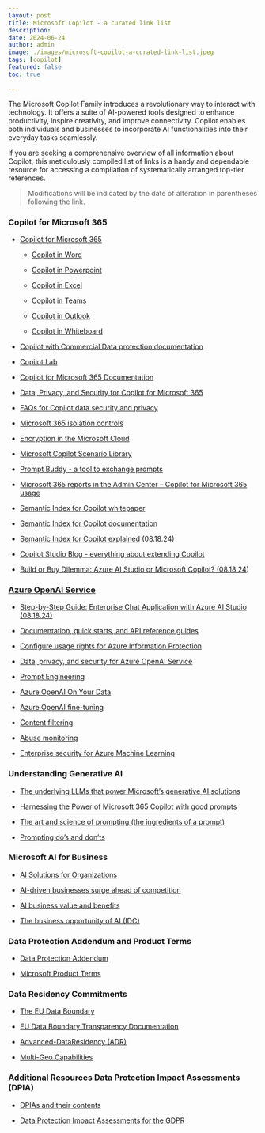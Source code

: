 ```yaml
---
layout: post
title: Microsoft Copilot - a curated link list
description: 
date: 2024-06-24
author: admin
image: ./images/microsoft-copilot-a-curated-link-list.jpeg
tags: [copilot]
featured: false
toc: true

---
```



The Microsoft Copilot Family introduces a revolutionary way to interact with technology. It offers a suite of AI-powered tools designed to enhance productivity, inspire creativity, and improve connectivity. Copilot enables both individuals and businesses to incorporate AI functionalities into their everyday tasks seamlessly.

If you are seeking a comprehensive overview of all information about Copilot, this meticulously compiled list of links is a handy and dependable resource for accessing a compilation of systematically arranged top-tier references.

> Modifications will be indicated by the date of alteration in parentheses following the link.

### Copilot for Microsoft 365

* [Copilot for Microsoft 365](https://adoption.microsoft.com/en-us/copilot/)
    
    * [Copilot in Word](https://aiassistant.studio/using-microsoft-copilot-in-word)
        
    * [Copilot in Powerpoint](https://aiassistant.studio/improve-your-powerpoint-slides-with-creativity-tools-from-microsoft-365-copilot)
        
    * [Copilot in Excel](https://aiassistant.studio/streamline-your-excel-work-effective-data-management-with-copilot)
        
    * [Copilot in Teams](https://aiassistant.studio/kickstart-your-experience-with-copilot-in-microsoft-teams-meetings)
        
    * [Copilot in Outlook](https://aiassistant.studio/utilize-copilot-for-microsoft-365-to-enhance-the-effectiveness-of-your-email)
        
    * [Copilot in Whiteboard](https://aiassistant.studio/enhancing-whiteboard-capabilities-with-copilot)
        
* [Copilot with Commercial Data protection documentation](http://aka.ms/Copilot/Manage)
    
* [Copilot Lab](https://copilot.cloud.microsoft/en-US/prompts)
    
* [Copilot for Microsoft 365 Documentation](https://learn.microsoft.com/en-us/copilot/microsoft-365/?ocid=CopilotLab_SMC_Resources_Admin)
    
* [Data, Privacy, and Security for Copilot for Microsoft 365](https://learn.microsoft.com/en-us/copilot/microsoft-365/microsoft-365-copilot-privacy#how-does-microsoft-copilot-for-microsoft-365-use-your-proprietary-organizational-data)
    
* [FAQs for Copilot data security and privacy](https://learn.microsoft.com/en-us/power-platform/faqs-copilot-data-security-privacy)
    
* [Microsoft 365 isolation controls](https://learn.microsoft.com/en-us/compliance/assurance/assurance-microsoft-365-isolation-controls)
    
* [Encryption in the Microsoft Cloud](https://learn.microsoft.com/en-us/purview/office-365-encryption-in-the-microsoft-cloud-overview)
    
* [Microsoft Copilot Scenario Library](https://adoption.microsoft.com/en-gb/copilot-scenario-library/)
    
* [Prompt Buddy - a tool to exchange prompts](https://github.com/stuartridout/promptbuddy)
    
* [Microsoft 365 reports in the Admin Center – Copilot for Microsoft 365 usage](https://learn.microsoft.com/en-us/microsoft-365/admin/activity-reports/microsoft-365-copilot-usage?view=o365-worldwide)
    
* [Semantic Index for Copilot whitepaper](http://aka.ms/SemanticIndex/Whitepaper)
    
* [Semantic Index for Copilot documentation](http://aka.ms/SemanticIndex)
    
* [Semantic Index for Copilot explained](http://www.youtube.com/watch?v=KtsVRCsdvoU) (08.18.24)
    
* [Copilot Studio Blog - everything about extending Copilot](https://the.cognitiveservices.ninja/?source=top_nav_blog_home)
    
* [Build or Buy Dilemma: Azure AI Studio or Microsoft Copilot? (08.18.24](https://aiassistant.studio/choosing-generative-ai-solutions-build-your-own-or-use-microsoft-copilot))
    

### [Azure OpenAI Service](https://aiassistant.studio/choosing-generative-ai-solutions-build-your-own-or-use-microsoft-copilot)

* [Step-by-Step Guide: Enterprise Chat Application with Azure AI Studio](https://aiassistant.studio/choosing-generative-ai-solutions-build-your-own-or-use-microsoft-copilot) [(08.18.24)](https://the.cognitiveservices.ninja/step-by-step-guide-to-launching-an-enterprise-chat-application-with-azure-ai-studio)
    
* [Documentation, quick starts, and API reference guides](https://the.cognitiveservices.ninja/step-by-step-guide-to-launching-an-enterprise-chat-application-with-azure-ai-studio)
    
* [Configure usage rights for Azure Information Prot](https://the.cognitiveservices.ninja/step-by-step-guide-to-launching-an-enterprise-chat-application-with-azure-ai-studio)[ection](https://learn.microsoft.com/en-us/azure/information-protection/configure-usage-rights)
    
* [Data, privacy, and security for Azure OpenAI Service](https://learn.microsoft.com/en-us/legal/cognitive-services/openai/data-privacy)
    
* [Prompt Engineering](https://learn.microsoft.com/en-us/azure/ai-services/openai/concepts/prompt-engineering)
    
* [Azure OpenAI On Your Data](https://learn.microsoft.com/en-us/azure/ai-services/openai/concepts/use-your-data?tabs=ai-search)
    
* [Azure OpenAI fine-tuning](https://learn.microsoft.com/en-us/azure/ai-services/openai/concepts/fine-tuning-considerations)
    
* [Content filtering](https://learn.microsoft.com/en-us/azure/ai-services/openai/concepts/content-filter?tabs=warning%2Cpython)
    
* [Abuse monitoring](https://learn.microsoft.com/en-us/azure/ai-services/openai/concepts/abuse-monitoring)
    
* [Enterprise security for Azure Machine Learning](https://learn.microsoft.com/en-us/azure/machine-learning/concept-enterprise-security?view=azureml-api-2)
    

### Understanding Generative AI

* [The underlying LLMs that power Microsoft’s generative AI solutions](https://learn.microsoft.com/en-us/azure/ai-services/openai/concepts/models)
    
* [Harnessing the Power of Microsoft 365 Copilot with good prompts](https://aiassistant.studio/unlocking-productivity-and-creativity-harnessing-the-power-of-microsoft-365-copilot-with-good-prompts)
    
* [The art and science of prompting (the ingredients of a prompt)](https://adoption.microsoft.com/files/copilot/Prompt-ingredients-one-pager.pdf)
    
* [Prompting do’s and don’ts](https://adoption.microsoft.com/files/copilot/Prompt-dos-and-donts-one-pager.pdf)
    

### Microsoft AI for Business

* [AI Solutions for Organizations](https://www.microsoft.com/en-us/ai#for-organizations)
    
* [AI-driven businesses surge ahead of competition](https://www.microsoft.com/en-gb/industry/blog/cross-industry/2019/10/01/ai-report-uk-growth/)
    
* [AI business value and benefits](https://www.microsoft.com/en-us/ai/ai-business-value-and-benefits)
    
* [The business opportunity of AI (IDC)](https://news.microsoft.com/source/wp-content/uploads/2023/11/US51315823-IG-ADA.pdf)
    

### Data Protection Addendum and Product Terms

* [Data Protection Addendum](https://www.microsoft.com/licensing/docs/view/Microsoft-Products-and-Services-Data-Protection-Addendum-DPA)
    
* [Microsoft Product Terms](https://www.microsoft.com/licensing/terms/product/PrivacyandSecurityTerms/MPSA)
    

### Data Residency Commitments

* [The EU Data Boundary](https://learn.microsoft.com/en-us/privacy/eudb/eu-data-boundary-learn)
    
* [EU Data Boundary Transparency Documentation](https://www.microsoft.com/en-us/trust-center/privacy/european-data-boundary-eudb#microsoft-eu-data-boundary-documentation)
    
* [Advanced-DataResidency (ADR)](https://learn.microsoft.com/en-us/microsoft-365/enterprise/advanced-data-residency?view=o365-worldwide)
    
* [Multi-Geo Capabilities](https://learn.microsoft.com/en-us/microsoft-365/enterprise/microsoft-365-multi-geo?view=o365-worldwide)
    

### Additional Resources Data Protection Impact Assessments (DPIA)

* [DPIAs and their contents](https://learn.microsoft.com/en-us/compliance/regulatory/gdpr-dpia-azure)
    
* [Data Protection Impact Assessments for the GDPR](https://learn.microsoft.com/en-us/compliance/regulatory/gdpr-data-protection-impact-assessments)
